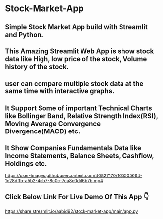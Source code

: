 # Stock-Market-App


## Simple Stock Market App build with Streamlit and Python.

## This Amazing Streamlit Web App is show stock data like High, low price of the stock, Volume history of the stock.

## user can compare multiple stock data at the same time with interactive graphs.

## It Support Some of important Technical Charts like Bollinger Band, Relative Strength Index(RSI), Moving Average Convergence Divergence(MACD) etc.

## It Show Companies Fundamentals Data like Income Statements, Balance Sheets, Cashflow, Holdings etc.




https://user-images.githubusercontent.com/40827170/165505664-1c28dffb-a5b2-4cb7-8c0c-7ca8c0dd6b7b.mp4



## Click Below Link For Live Demo Of This App 👇
https://share.streamlit.io/aabid92/stock-market-app/main/app.py
